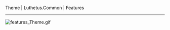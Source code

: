 Theme | Luthetus.Common | Features

---

![features_Theme.gif](../../../Images/Common/Gifs/features_Theme.gif)